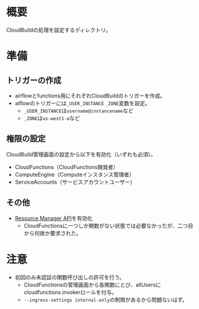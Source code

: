 # 概要
CloudBuildの処理を設定するディレクトリ。

# 準備
## トリガーの作成
- airflowとfunctions用にそれぞれCloudBuildのトリガーを作成。
- aiflowのトリガーには`_USER_INSTANCE` `_ZONE`変数を設定。
    - `_USER_INSTANCE`は`username@instancename`など
    - `_ZONE`は`us-west1-a`など

## 権限の設定
CloudBuild管理画面の設定から以下を有効化（いずれも必須）。

- CloudFunctions（CloudFunctions開発者）
- ComputeEngine（Computeインスタンス管理者）
- ServiceAccounts（サービスアカウントユーザー）

## その他
- [Resource Manager API](https://cloud.google.com/resource-manager/docs/apis?hl=ja)を有効化
    - CloudFunctionsに一つしか関数がない状態では必要なかったが、二つ目から何故か要求された。

# 注意
- 初回のみ未認証の関数呼び出しの許可を行う。
    - CloudFunctionsの管理画面から各関数にとび、allUsersにcloudfunctions.invokerロールを付与。
    - `--ingress-settings internal-only`の制限があるから問題ないはず。
